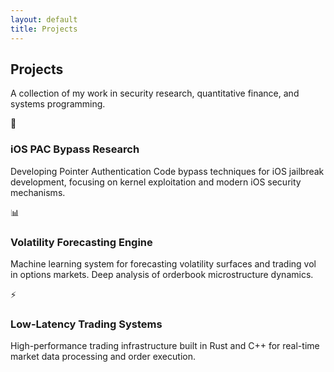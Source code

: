 ```yaml
---
layout: default
title: Projects
---
```


<section class="hero">
    <h1>Projects</h1>
    <p class="description">
        A collection of my work in security research, quantitative finance, and systems programming.
    </p>
</section>

<section class="fade-in">
    <div class="grid">
        <div class="card">
            <div class="card-icon">📱</div>
            <h3>iOS PAC Bypass Research</h3>
            <p>Developing Pointer Authentication Code bypass techniques for iOS jailbreak development, focusing on kernel exploitation and modern iOS security mechanisms.</p>
        </div>
        <div class="card">
            <div class="card-icon">📊</div>
            <h3>Volatility Forecasting Engine</h3>
            <p>Machine learning system for forecasting volatility surfaces and trading vol in options markets. Deep analysis of orderbook microstructure dynamics.</p>
        </div>
        <div class="card">
            <div class="card-icon">⚡</div>
            <h3>Low-Latency Trading Systems</h3>
            <p>High-performance trading infrastructure built in Rust and C++ for real-time market data processing and order execution.</p>
        </div>
    </div>
</section>
